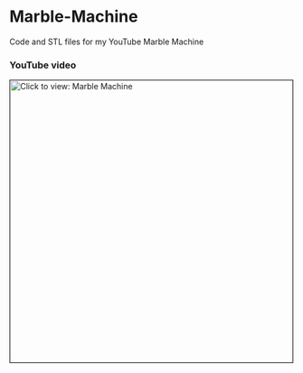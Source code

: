 # Marble-Machine
Code and STL files for my YouTube Marble Machine

### YouTube video

<a href="https://youtu.be/eTe2kfK_StM" target="_blank"><img src="https://img.youtube.com/vi/eTe2kfK_StM/0.jpg" 
alt="Click to view: Marble Machine" width="500" border="1" /></a>

